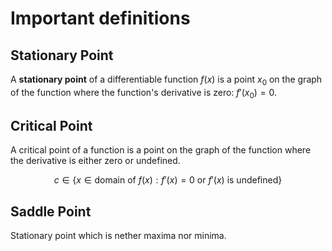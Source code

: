 # Important definitions

## Stationary Point

A **stationary point** of a differentiable function $f(x)$ is a point $x_0$ on the graph of the function where the function's derivative is zero: $f'(x_0)=0$.

## Critical Point

A critical point of a function is a point on the graph of the function where the derivative is either zero or undefined.

$$c \in \{x \in \text{domain of } f(x) : f'(x)=0 \text{ or } f'(x) \text{ is undefined}\}$$

## Saddle Point

Stationary point which is nether maxima nor minima.